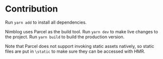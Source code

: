 # Contribution
Run `yarn add` to install all dependencies.

Nimblog uses Parcel as the build tool. Run `yarn dev` to make live changes to the project. Run `yarn build` to build the production version.

Note that Parcel does not support invoking static assets natively, so static files are put in `\static` to make sure they can be accessed with HMR.
